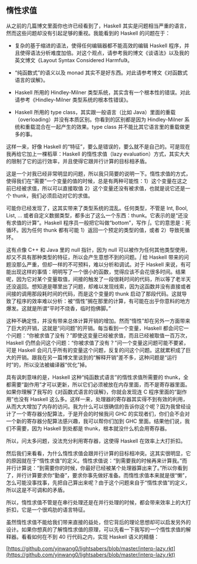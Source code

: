 ## 惰性求值

从之前的几篇博文里面你也许已经看到了，Haskell 其实是问题相当严重的语言，然而这些问题却没有引起足够的重视。我能看到的 Haskell 的问题在于：

*   复杂的基于缩进的语法，使得任何编辑器都不能高效的编辑 Haskell 程序，并且使得语法分析难度加倍。对这个观点，请参考我的博文《谈语法》以及我的英文博文《Layout Syntax Considered Harmful》。

*   “纯函数式”的语义以及 monad 其实不是好东西。对此请参考博文《对函数式语言的误解》。

*   Haskell 所用的 Hindley-Milner 类型系统，其实含有一个根本性的错误。对此请参考《Hindley-Milner 类型系统的根本性错误》。

*   Haskell 所用的 type class，其实跟一般语言（比如 Java）里面的重载（overloading）并没有本质区别。你看到的区别都是因为 Hindley-Milner 系统和重载混合在一起产生的效果。type class 并不能比其它语言里的重载做更多的事。

这样一来，好像 Haskell 的“特征”，要么是错误的，要么就不是自己的。可是现在我再给它加上一棵稻草：Haskell 的惰性求值（lazy evaluation）方式，其实大大的限制了它的运行效率，并且使得它跟并行计算的目标相矛盾。

这是一个对我已经非常明显的问题，所以我只简要的说明一下。惰性求值的方式，使得我们在“需要”一个变量的值的时候，总是有两种可能性：1）这个变量在这之前已经被求值，所以可以直接取值 2）这个变量还没有被求值，也就是说它还是一个 thunk，我们必须启动对它的求值。

可能你已经发现了，这其实带来了类型系统的混乱。任何类型，不管是 Int, Bool, List, ... 或者自定义数据类型，都多出了这么一个东西：thunk。它表示的是“还没有求值的计算”。Haskell 程序员一般把它叫做“bottom”，写作 _|_。它的意思是：死循环。因为任何 thunk 都有可能 1）返回一个预定的类型的值，或者 2）导致死循环。

这有点像 C++ 和 Java 里的 null 指针，因为 null 可以被作为任何其他类型使用，却又不具有那种类型的特征，所以会产生意想不到的问题。_|_ 给 Haskell 带来的问题没那么严重，但却一样的不可预料，难以分析和调试。对于 Haskell 来说，有可能出现这样的事情：明明写了一个很小的函数，觉得应该不会花很多时间。结果呢，因为它对某个变量取值，间接的触发了一段很耗时间的代码，所以等了老半天还没返回。想知道是哪里出了问题，却难以发现线索，因为这函数并没有直接或者间接的调用那段耗时间的代码，而是这个变量的 thunk 启动了那段代码。这就导致了程序的效率难以分析：被“惰性”搁在那里的计算，有可能在出乎你意料的地方爆发。这就是所谓“平时不烧香，临时抱佛脚。”

这种不确定性，并没有带来总体计算开销的增加。然而“惰性”却在另外一方面带来了巨大的开销，这就是“问问题”的开销。每当看到一个变量，Haskell 都会问它一个问题：“你被求值了没有？”即使这变量已经被求值，而且已经被取值一百万次，Haskell 仍然会问这个问题：“你被求值了没有？”问一个变量这问题可能不要紧，可是 Haskell 会问几乎所有的变量这个问题，反复的问这个问题。这就累积成了巨大的开销。跟我在另一篇博文里谈到的“解释开销”差不多，这种问题是“运行时”的，所以没法被编译器“优化”掉。

具有讽刺意味的是，Haskell 这种“纯函数式语言”的惰性求值所需要的 thunk，全都需要“副作用”才可以更新，所以它们必须被放在内存里面，而不是寄存器里面。如果你理解了我写的《对函数式语言的误解》，你就会发现连 C 程序里面的“副作用”也没有 Haskell 这么多。这样一来，处理器的寄存器其实得不到有效的利用，从而大大增加了内存的访问。我为什么可以很确信的告诉你这个呢？因为我曾经设计了一个寄存器分配算法，于是开会的时候我问 GHC 的实现者们，你们会不会对一个新的寄存器分配算法感兴趣，我可以帮你们加到 GHC 里面。结果他们说，我们不需要，因为 Haskell 到处都是 thunk，根本就没什么机会用寄存器。

所以，问太多问题，没法充分利用寄存器，这使得 Haskell 在效率上大打折扣。

然后我们来看看，为什么惰性求值会跟并行计算的目标相冲突。这其实很明显，它的原因就在于“惰性求值”的定义。惰性求值说：“到需要我的时候再来计算我。”而并行计算说：“到需要你的时候，你最好已经被某个处理器算出来了。”所以你看到了，并行计算要求你“勤奋”，要求你事先做好准备。而惰性求值本来就是很“懒”，怎么可能没事找事，先把自己算出来呢？由于这个问题来自于“惰性求值”的定义，所以这是不可调和的矛盾。

所以，惰性求值不管是在串行处理还是在并行处理的时候，都会带来效率上的大打折扣，它是一个很鸡肋的语言特征。

虽然惰性求值不能给我们带来直接的益处，但它背后的理论思想却可以启发另外的设计。如果你想真的了解惰性求值的原理，可以先看一下我写的一个惰性求值的解释器。看看如何在不到 40 行代码之内，实现 Haskell 语义的精髓：

[https://github.com/yinwang0/lightsabers/blob/master/interp-lazy.rkt](https://github.com/yinwang0/lightsabers/blob/master/interp-lazy.rkt)
